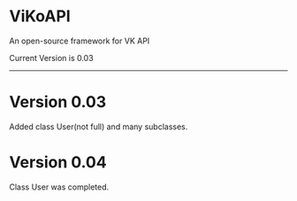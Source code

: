 # ViKoAPI
An open-source framework for VK API

Current Version is 0.03

----------------------------------
# Version 0.03
Added class User(not full) and many subclasses.

# Version 0.04
Class User was completed.
